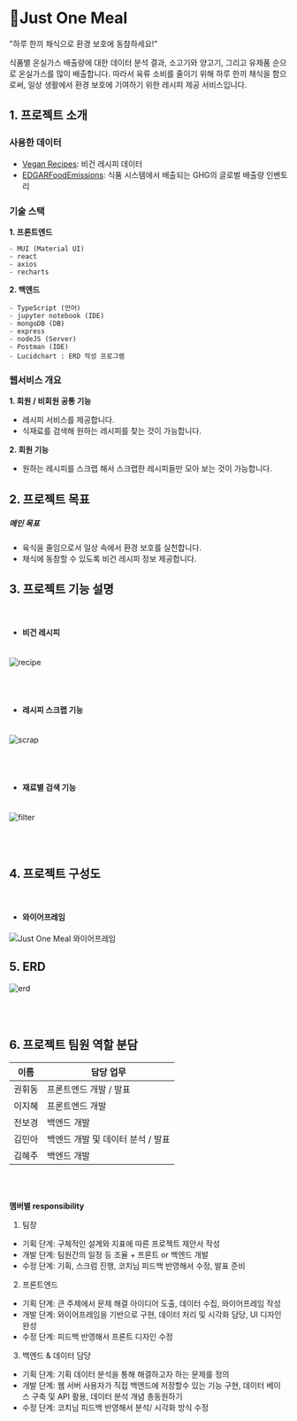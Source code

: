 # 🌱Just One Meal
"하루 한끼 채식으로 환경 보호에 동참하세요!"

식품별 온실가스 배출량에 대한 데이터 분석 결과,
소고기와 양고기, 그리고 유제품 순으로 온실가스를 많이 배출합니다.
따라서 육류 소비를 줄이기 위해 하루 한끼 채식을 함으로써,
일상 생활에서 환경 보호에 기여하기 위한 레시피 제공 서비스입니다.


## 1. 프로젝트 소개

### 사용한 데이터
  - [Vegan Recipes](https://www.kaggle.com/datasets/rodrigoazs/vegan-recipes): 비건 레시피 데이터  
  - [EDGARFoodEmissions](https://www.kaggle.com/datasets/amandaroseknudsen/edgarfoodemissions): 식품 시스템에서 배출되는 GHG의 글로벌 배출량 인벤토리
  

### 기술 스택

**1. 프론트엔드**

    - MUI (Material UI)
    - react
    - axios
    - recharts

**2. 백엔드**

    - TypeScript (언어)
    - jupyter notebook (IDE)
    - mongoDB (DB)
    - express 
    - nodeJS (Server)
    - Postman (IDE)
    - Lucidchart : ERD 작성 프로그램

### 웹서비스 개요

**1. 회원 / 비회원 공통 기능**

* 레시피 서비스를 제공합니다.
* 식재료를 검색해 원하는 레시피를 찾는 것이 가능합니다.

**2. 회원 기능**

* 원하는 레시피를 스크랩 해서 스크랩한 레시피들만 모아 보는 것이 가능합니다. 


## 2. 프로젝트 목표

#####  메인 목표

* 육식을 줄임으로서 일상 속에서 환경 보호를 실천합니다.
* 채식에 동참할 수 있도록 비건 레시피 정보 제공합니다.


## 3. 프로젝트 기능 설명

<br>
 
  - #### 비건 레시피 <br><br>

  
  ![recipe](https://kdt-gitlab.elice.io/ai_track/class05/data_project/team11/uploads/329cb24174c5a655574defaa55503dd0/recipe.JPG)

<br><br>

  - #### 레시피 스크랩 기능 <br><br>

 ![scrap](https://kdt-gitlab.elice.io/ai_track/class05/data_project/team11/uploads/4ac1ced997b689115993c4d8957a6aea/scrap.JPG)

<br><br>

  - #### 재료별 검색 기능 <br><br>

  ![filter](https://kdt-gitlab.elice.io/ai_track/class05/data_project/team11/uploads/236e4502ab5a6e4093d06f6c6ca80c76/filter.JPG)

<br>
<br>

## 4. 프로젝트 구성도

<br>

- ####  와이어프레임

![Just One Meal 와이어프레임](https://kdt-gitlab.elice.io/ai_track/class05/data_project/team11/uploads/8f2216ad12358af6c7b5df064d8e457a/%EC%99%80%EC%9D%B4%EC%96%B4%ED%94%84%EB%A0%88%EC%9E%84.JPG)


## 5. ERD
![erd](https://kdt-gitlab.elice.io/ai_track/class05/data_project/team11/uploads/e9c46086e14c3299349a5f6e10f32a60/11%ED%8C%80_erd.JPG)

<br>
<br>

## 6. 프로젝트 팀원 역할 분담

| 이름   | 담당 업무                        |
| ------ | ------------------------------- |
| 권휘동 | 프론트엔드 개발 / 발표           |
| 이지혜 | 프론트엔드 개발                  |
| 전보경 | 백엔드 개발                      |
| 김민아 | 백엔드 개발 및 데이터 분석 / 발표 |
| 김혜주 | 백엔드 개발 |

<br>
<br>

**멤버별 responsibility**

1. 팀장 

- 기획 단계: 구체적인 설계와 지표에 따른 프로젝트 제안서 작성
- 개발 단계: 팀원간의 일정 등 조율 + 프론트 or 백엔드 개발
- 수정 단계: 기획, 스크럼 진행, 코치님 피드백 반영해서 수정, 발표 준비

2. 프론트엔드 

- 기획 단계: 큰 주제에서 문제 해결 아이디어 도출, 데이터 수집, 와이어프레임 작성
- 개발 단계: 와이어프레임을 기반으로 구현, 데이터 처리 및 시각화 담당, UI 디자인 완성
- 수정 단계: 피드백 반영해서 프론트 디자인 수정

 3. 백엔드 & 데이터 담당  

- 기획 단계: 기획 데이터 분석을 통해 해결하고자 하는 문제를 정의
- 개발 단계: 웹 서버 사용자가 직접 백엔드에 저장할수 있는 기능 구현, 데이터 베이스 구축 및 API 활용, 데이터 분석 개념 총동원하기
- 수정 단계: 코치님 피드백 반영해서 분석/ 시각화 방식 수정
